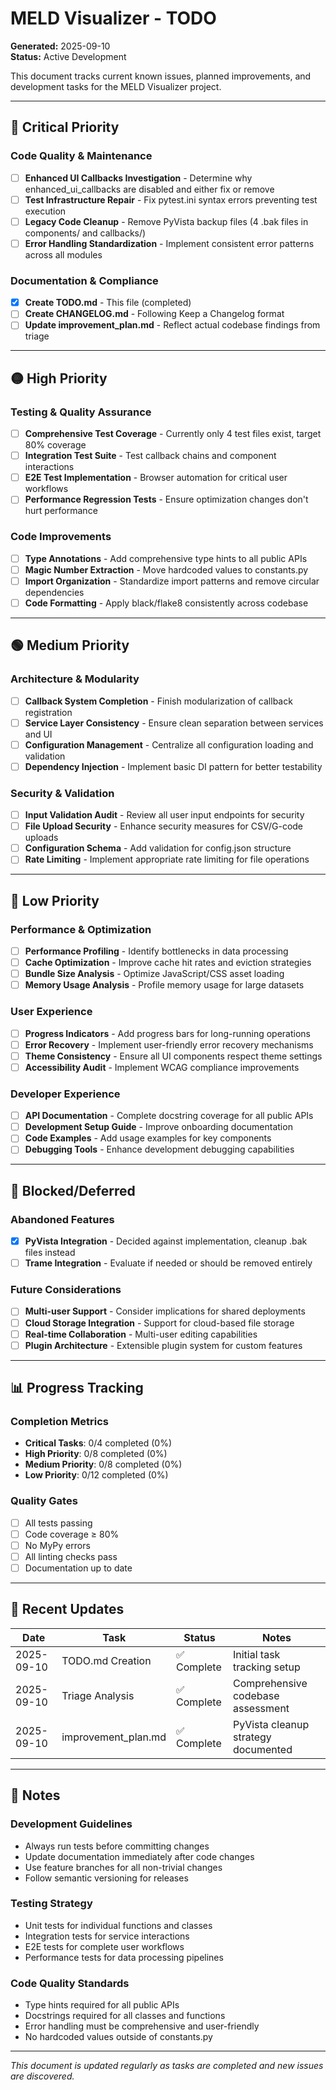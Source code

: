# MELD Visualizer - TODO

**Generated:** 2025-09-10  
**Status:** Active Development  

This document tracks current known issues, planned improvements, and development tasks for the MELD Visualizer project.

---

## 🔴 Critical Priority

### Code Quality & Maintenance
- [ ] **Enhanced UI Callbacks Investigation** - Determine why enhanced_ui_callbacks are disabled and either fix or remove
- [ ] **Test Infrastructure Repair** - Fix pytest.ini syntax errors preventing test execution
- [ ] **Legacy Code Cleanup** - Remove PyVista backup files (4 .bak files in components/ and callbacks/)
- [ ] **Error Handling Standardization** - Implement consistent error patterns across all modules

### Documentation & Compliance
- [x] **Create TODO.md** - This file (completed)
- [ ] **Create CHANGELOG.md** - Following Keep a Changelog format
- [ ] **Update improvement_plan.md** - Reflect actual codebase findings from triage

---

## 🟡 High Priority

### Testing & Quality Assurance
- [ ] **Comprehensive Test Coverage** - Currently only 4 test files exist, target 80% coverage
- [ ] **Integration Test Suite** - Test callback chains and component interactions
- [ ] **E2E Test Implementation** - Browser automation for critical user workflows
- [ ] **Performance Regression Tests** - Ensure optimization changes don't hurt performance

### Code Improvements
- [ ] **Type Annotations** - Add comprehensive type hints to all public APIs
- [ ] **Magic Number Extraction** - Move hardcoded values to constants.py
- [ ] **Import Organization** - Standardize import patterns and remove circular dependencies
- [ ] **Code Formatting** - Apply black/flake8 consistently across codebase

---

## 🟢 Medium Priority

### Architecture & Modularity
- [ ] **Callback System Completion** - Finish modularization of callback registration
- [ ] **Service Layer Consistency** - Ensure clean separation between services and UI
- [ ] **Configuration Management** - Centralize all configuration loading and validation
- [ ] **Dependency Injection** - Implement basic DI pattern for better testability

### Security & Validation
- [ ] **Input Validation Audit** - Review all user input endpoints for security
- [ ] **File Upload Security** - Enhance security measures for CSV/G-code uploads
- [ ] **Configuration Schema** - Add validation for config.json structure
- [ ] **Rate Limiting** - Implement appropriate rate limiting for file operations

---

## 🔵 Low Priority

### Performance & Optimization
- [ ] **Performance Profiling** - Identify bottlenecks in data processing
- [ ] **Cache Optimization** - Improve cache hit rates and eviction strategies
- [ ] **Bundle Size Analysis** - Optimize JavaScript/CSS asset loading
- [ ] **Memory Usage Analysis** - Profile memory usage for large datasets

### User Experience
- [ ] **Progress Indicators** - Add progress bars for long-running operations
- [ ] **Error Recovery** - Implement user-friendly error recovery mechanisms  
- [ ] **Theme Consistency** - Ensure all UI components respect theme settings
- [ ] **Accessibility Audit** - Implement WCAG compliance improvements

### Developer Experience
- [ ] **API Documentation** - Complete docstring coverage for all public APIs
- [ ] **Development Setup Guide** - Improve onboarding documentation
- [ ] **Code Examples** - Add usage examples for key components
- [ ] **Debugging Tools** - Enhance development debugging capabilities

---

## 🚫 Blocked/Deferred

### Abandoned Features
- [x] **PyVista Integration** - Decided against implementation, cleanup .bak files instead
- [ ] **Trame Integration** - Evaluate if needed or should be removed entirely

### Future Considerations
- [ ] **Multi-user Support** - Consider implications for shared deployments
- [ ] **Cloud Storage Integration** - Support for cloud-based file storage
- [ ] **Real-time Collaboration** - Multi-user editing capabilities
- [ ] **Plugin Architecture** - Extensible plugin system for custom features

---

## 📊 Progress Tracking

### Completion Metrics
- **Critical Tasks**: 0/4 completed (0%)
- **High Priority**: 0/8 completed (0%)
- **Medium Priority**: 0/8 completed (0%)
- **Low Priority**: 0/12 completed (0%)

### Quality Gates
- [ ] All tests passing
- [ ] Code coverage ≥ 80%
- [ ] No MyPy errors
- [ ] All linting checks pass
- [ ] Documentation up to date

---

## 🔄 Recent Updates

| Date | Task | Status | Notes |
|------|------|--------|-------|
| 2025-09-10 | TODO.md Creation | ✅ Complete | Initial task tracking setup |
| 2025-09-10 | Triage Analysis | ✅ Complete | Comprehensive codebase assessment |
| 2025-09-10 | improvement_plan.md | ✅ Complete | PyVista cleanup strategy documented |

---

## 📝 Notes

### Development Guidelines
- Always run tests before committing changes
- Update documentation immediately after code changes
- Use feature branches for all non-trivial changes
- Follow semantic versioning for releases

### Testing Strategy
- Unit tests for individual functions and classes
- Integration tests for service interactions
- E2E tests for complete user workflows
- Performance tests for data processing pipelines

### Code Quality Standards
- Type hints required for all public APIs
- Docstrings required for all classes and functions
- Error handling must be comprehensive and user-friendly
- No hardcoded values outside of constants.py

---

*This document is updated regularly as tasks are completed and new issues are discovered.*